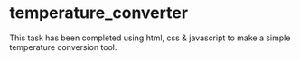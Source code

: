 # temperature_converter
This task has been completed using html, css & javascript to make a simple temperature conversion tool.
